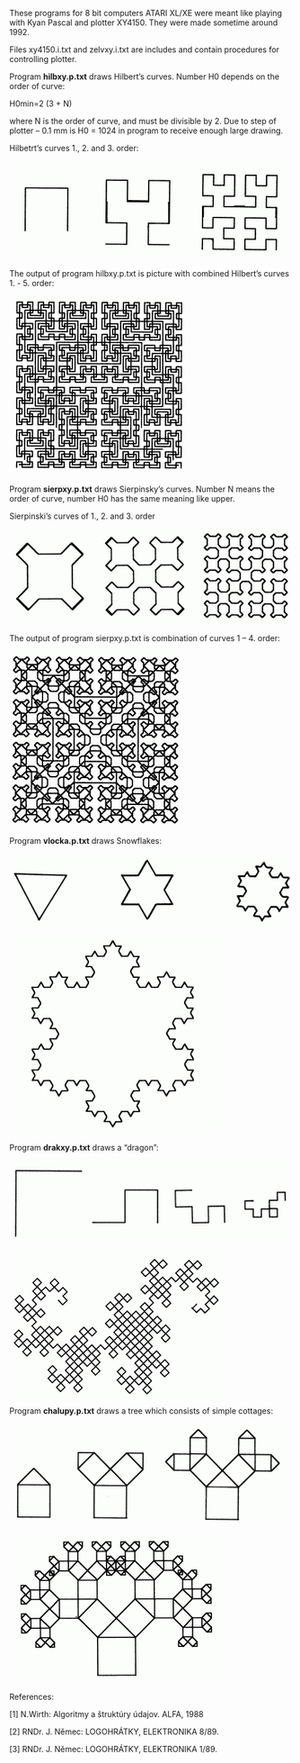 These programs for 8 bit computers ATARI XL/XE were meant like playing with Kyan Pascal and plotter XY4150. They were made sometime around 1992.

Files xy4150.i.txt and zelvxy.i.txt are includes and contain procedures for controlling plotter.

Program **hilbxy.p.txt** draws Hilbert’s curves. Number H0 depends on the order of curve:

H0min=2 (3 + N)

where N is the order of curve, and must be divisible by 2. Due to step of plotter – 0.1 mm is H0 = 1024 in program to receive enough large drawing.

Hilbetrt’s curves 1., 2. and 3. order:

![](hilbxy2.gif)

The output of program hilbxy.p.txt is picture with combined Hilbert’s curves 1. - 5. order:

![](hilbxy1.gif)

Program **sierpxy.p.txt** draws Sierpinsky’s curves. Number N means the order of curve, number H0 has the same meaning like upper.

Sierpinski’s curves of 1., 2. and 3. order

![](sierpxy2.gif)

The output of program  sierpxy.p.txt  is combination of curves 1 – 4. order:

![](https://github.com/georger420/githubtraining/blob/main/Atari-XY4150/sierpxy1.gif)

Program **vlocka.p.txt** draws Snowflakes:

![](https://github.com/georger420/githubtraining/blob/main/Atari-XY4150/vlocka1.gif)

![](https://github.com/georger420/githubtraining/blob/main/Atari-XY4150/vlocka2.gif)

Program **drakxy.p.txt** draws a “dragon”:

![](https://github.com/georger420/githubtraining/blob/main/Atari-XY4150/drak1.gif)

![](https://github.com/georger420/githubtraining/blob/main/Atari-XY4150/drak2.gif)

Program **chalupy.p.txt** draws a tree which consists of simple cottages:

![](https://github.com/georger420/githubtraining/blob/main/Atari-XY4150/chalupy1.gif)

![](https://github.com/georger420/githubtraining/blob/main/Atari-XY4150/chalupy2.gif)


References:

[1] N.Wirth: Algoritmy a štruktúry údajov. ALFA, 1988

[2] RNDr. J. Němec: LOGOHRÁTKY, ELEKTRONIKA 8/89.

[3] RNDr. J. Němec: LOGOHRÁTKY, ELEKTRONIKA 1/89.
